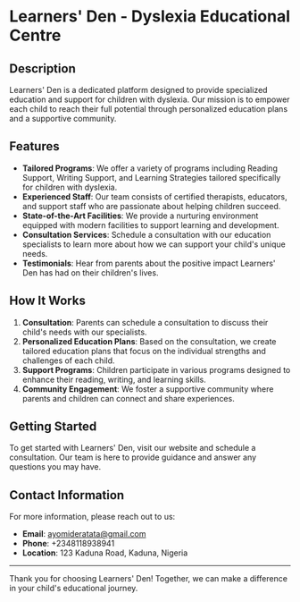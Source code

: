 # Learners' Den - Dyslexia Educational Centre

## Description
Learners' Den is a dedicated platform designed to provide specialized education and support for children with dyslexia. Our mission is to empower each child to reach their full potential through personalized education plans and a supportive community.

## Features
- **Tailored Programs**: We offer a variety of programs including Reading Support, Writing Support, and Learning Strategies tailored specifically for children with dyslexia.
- **Experienced Staff**: Our team consists of certified therapists, educators, and support staff who are passionate about helping children succeed.
- **State-of-the-Art Facilities**: We provide a nurturing environment equipped with modern facilities to support learning and development.
- **Consultation Services**: Schedule a consultation with our education specialists to learn more about how we can support your child's unique needs.
- **Testimonials**: Hear from parents about the positive impact Learners' Den has had on their children's lives.

## How It Works
1. **Consultation**: Parents can schedule a consultation to discuss their child's needs with our specialists.
2. **Personalized Education Plans**: Based on the consultation, we create tailored education plans that focus on the individual strengths and challenges of each child.
3. **Support Programs**: Children participate in various programs designed to enhance their reading, writing, and learning skills.
4. **Community Engagement**: We foster a supportive community where parents and children can connect and share experiences.

## Getting Started
To get started with Learners' Den, visit our website and schedule a consultation. Our team is here to provide guidance and answer any questions you may have.

## Contact Information
For more information, please reach out to us:
- **Email**: ayomideratata@gmail.com
- **Phone**: +2348118938941
- **Location**: 123 Kaduna Road, Kaduna, Nigeria

---

Thank you for choosing Learners' Den! Together, we can make a difference in your child's educational journey.

